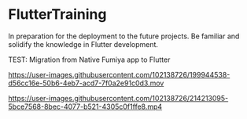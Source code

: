 # FlutterTraining

In preparation for the deployment to the future projects. Be familiar and solidify the knowledge in Flutter development.

TEST: Migration from Native Fumiya app to Flutter 


https://user-images.githubusercontent.com/102138726/199944538-d56cc16e-50b6-4eb7-acd7-7f0a2e91c0d3.mov



https://user-images.githubusercontent.com/102138726/214213095-5bce7568-8bec-4077-b521-4305c0f1ffe8.mp4

